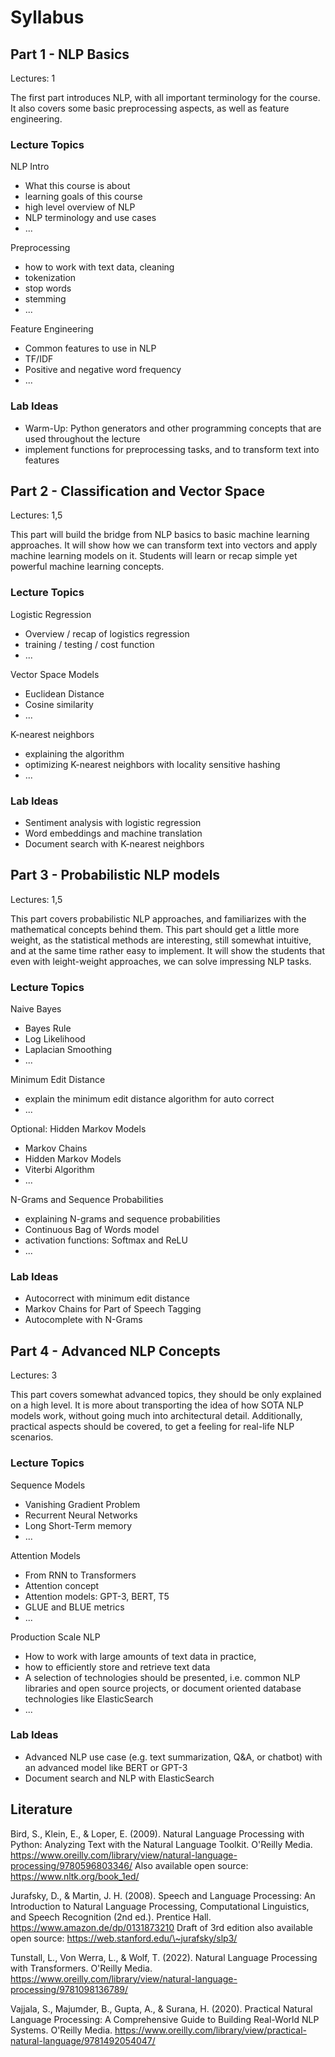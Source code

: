 # Syllabus

## Part 1 - NLP Basics

Lectures: 1

The first part introduces NLP, with all important terminology for the course. It also covers some basic preprocessing aspects, as well as feature engineering.

### Lecture Topics

NLP Intro

* What this course is about
* learning goals of this course
* high level overview of NLP
* NLP terminology and use cases
* ...

Preprocessing

* how to work with text data, cleaning
* tokenization
* stop words
* stemming
* ...

Feature Engineering

* Common features to use in NLP
* TF/IDF
* Positive and negative word frequency
* ...

### Lab Ideas

* Warm-Up: Python generators and other programming concepts that are used throughout the lecture
* implement functions for preprocessing tasks, and to transform text into features

## Part 2 - Classification and Vector Space

Lectures: 1,5

This part will build the bridge from NLP basics to basic machine learning approaches. It will show how we can transform text into vectors and apply machine learning models on it. Students will learn or recap simple yet powerful machine learning concepts.

### Lecture Topics

Logistic Regression

* Overview / recap of logistics regression
* training / testing / cost function
* ...

Vector Space Models

* Euclidean Distance
* Cosine similarity
* ...

K-nearest neighbors

* explaining the algorithm
* optimizing K-nearest neighbors with locality sensitive hashing
* ...

### Lab Ideas

* Sentiment analysis with logistic regression
* Word embeddings and machine translation
* Document search with K-nearest neighbors

## Part 3 - Probabilistic NLP models

Lectures: 1,5

This part covers probabilistic NLP approaches, and familiarizes with the mathematical concepts behind them. This part should get a little more weight, as the statistical methods are interesting, still somewhat intuitive, and at the same time rather easy to implement. It will show the students that even with leight-weight approaches, we can solve impressing NLP tasks.

### Lecture Topics

Naive Bayes

* Bayes Rule
* Log Likelihood
* Laplacian Smoothing
* ...

Minimum Edit Distance

* explain the minimum edit distance algorithm for auto correct
* ...

Optional: Hidden Markov Models

* Markov Chains
* Hidden Markov Models
* Viterbi Algorithm
* ...

N-Grams and Sequence Probabilities

* explaining N-grams and sequence probabilities
* Continuous Bag of Words model
* activation functions: Softmax and ReLU
* ...

### Lab Ideas

* Autocorrect with minimum edit distance
* Markov Chains for Part of Speech Tagging
* Autocomplete with N-Grams

## Part 4 - Advanced NLP Concepts

Lectures: 3

This part covers somewhat advanced topics, they should be only explained on a high level. It is more about transporting the idea of how SOTA NLP models work, without going much into architectural detail. Additionally, practical aspects should be covered, to get a feeling for real-life NLP scenarios.

### Lecture Topics

Sequence Models

* Vanishing Gradient Problem
* Recurrent Neural Networks
* Long Short-Term memory
* ...

Attention Models

* From RNN to Transformers
* Attention concept
* Attention models: GPT-3, BERT, T5
* GLUE and BLUE metrics
* ...

Production Scale NLP

* How to work with large amounts of text data in practice,
* how to efficiently store and retrieve text data
* A selection of technologies should be presented, i.e. common NLP libraries and open source projects, or document oriented database technologies like ElasticSearch
* ...

### Lab Ideas

* Advanced NLP use case (e.g. text summarization, Q&A, or chatbot) with an advanced model like BERT or GPT-3
* Document search and NLP with ElasticSearch

## Literature

Bird, S., Klein, E., & Loper, E. (2009). Natural Language Processing with Python: Analyzing Text with the Natural Language Toolkit. O'Reilly Media. https://www.oreilly.com/library/view/natural-language-processing/9780596803346/ Also available open source: https://www.nltk.org/book_1ed/

Jurafsky, D., & Martin, J. H. (2008). Speech and Language Processing: An Introduction to Natural Language Processing, Computational Linguistics, and Speech Recognition (2nd ed.). Prentice Hall. https://www.amazon.de/dp/0131873210 Draft of 3rd edition also available open source: https://web.stanford.edu/\~jurafsky/slp3/

Tunstall, L., Von Werra, L., & Wolf, T. (2022). Natural Language Processing with Transformers. O'Reilly Media. https://www.oreilly.com/library/view/natural-language-processing/9781098136789/

Vajjala, S., Majumder, B., Gupta, A., & Surana, H. (2020). Practical Natural Language Processing: A Comprehensive Guide to Building Real-World NLP Systems. O'Reilly Media. https://www.oreilly.com/library/view/practical-natural-language/9781492054047/